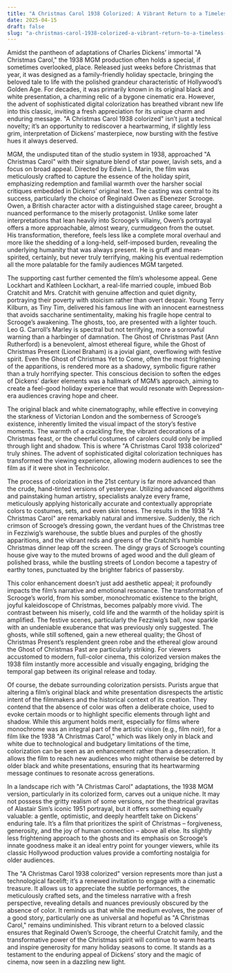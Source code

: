 ```yaml
---
title: "A Christmas Carol 1938 Colorized: A Vibrant Return to a Timeless Classic"
date: 2025-04-15
draft: false
slug: "a-christmas-carol-1938-colorized-a-vibrant-return-to-a-timeless-classic" 
---
```


Amidst the pantheon of adaptations of Charles Dickens’ immortal "A Christmas Carol," the 1938 MGM production often holds a special, if sometimes overlooked, place. Released just weeks before Christmas that year, it was designed as a family-friendly holiday spectacle, bringing the beloved tale to life with the polished grandeur characteristic of Hollywood’s Golden Age. For decades, it was primarily known in its original black and white presentation, a charming relic of a bygone cinematic era. However, the advent of sophisticated digital colorization has breathed vibrant new life into this classic, inviting a fresh appreciation for its unique charm and enduring message. "A Christmas Carol 1938 colorized" isn’t just a technical novelty; it’s an opportunity to rediscover a heartwarming, if slightly less grim, interpretation of Dickens’ masterpiece, now bursting with the festive hues it always deserved.

MGM, the undisputed titan of the studio system in 1938, approached "A Christmas Carol" with their signature blend of star power, lavish sets, and a focus on broad appeal. Directed by Edwin L. Marin, the film was meticulously crafted to capture the essence of the holiday spirit, emphasizing redemption and familial warmth over the harsher social critiques embedded in Dickens’ original text. The casting was central to its success, particularly the choice of Reginald Owen as Ebenezer Scrooge. Owen, a British character actor with a distinguished stage career, brought a nuanced performance to the miserly protagonist. Unlike some later interpretations that lean heavily into Scrooge’s villainy, Owen’s portrayal offers a more approachable, almost weary, curmudgeon from the outset. His transformation, therefore, feels less like a complete moral overhaul and more like the shedding of a long-held, self-imposed burden, revealing the underlying humanity that was always present. He is gruff and mean-spirited, certainly, but never truly terrifying, making his eventual redemption all the more palatable for the family audiences MGM targeted.

The supporting cast further cemented the film’s wholesome appeal. Gene Lockhart and Kathleen Lockhart, a real-life married couple, imbued Bob Cratchit and Mrs. Cratchit with genuine affection and quiet dignity, portraying their poverty with stoicism rather than overt despair. Young Terry Kilburn, as Tiny Tim, delivered his famous line with an innocent earnestness that avoids saccharine sentimentality, making his fragile hope central to Scrooge’s awakening. The ghosts, too, are presented with a lighter touch. Leo G. Carroll’s Marley is spectral but not terrifying, more a sorrowful warning than a harbinger of damnation. The Ghost of Christmas Past (Ann Rutherford) is a benevolent, almost ethereal figure, while the Ghost of Christmas Present (Lionel Braham) is a jovial giant, overflowing with festive spirit. Even the Ghost of Christmas Yet to Come, often the most frightening of the apparitions, is rendered more as a shadowy, symbolic figure rather than a truly horrifying specter. This conscious decision to soften the edges of Dickens’ darker elements was a hallmark of MGM’s approach, aiming to create a feel-good holiday experience that would resonate with Depression-era audiences craving hope and cheer.

The original black and white cinematography, while effective in conveying the starkness of Victorian London and the somberness of Scrooge’s existence, inherently limited the visual impact of the story’s festive moments. The warmth of a crackling fire, the vibrant decorations of a Christmas feast, or the cheerful costumes of carolers could only be implied through light and shadow. This is where "A Christmas Carol 1938 colorized" truly shines. The advent of sophisticated digital colorization techniques has transformed the viewing experience, allowing modern audiences to see the film as if it were shot in Technicolor.

The process of colorization in the 21st century is far more advanced than the crude, hand-tinted versions of yesteryear. Utilizing advanced algorithms and painstaking human artistry, specialists analyze every frame, meticulously applying historically accurate and contextually appropriate colors to costumes, sets, and even skin tones. The results in the 1938 "A Christmas Carol" are remarkably natural and immersive. Suddenly, the rich crimson of Scrooge’s dressing gown, the verdant hues of the Christmas tree in Fezziwig’s warehouse, the subtle blues and purples of the ghostly apparitions, and the vibrant reds and greens of the Cratchit’s humble Christmas dinner leap off the screen. The dingy grays of Scrooge’s counting house give way to the muted browns of aged wood and the dull gleam of polished brass, while the bustling streets of London become a tapestry of earthy tones, punctuated by the brighter fabrics of passersby.

This color enhancement doesn’t just add aesthetic appeal; it profoundly impacts the film’s narrative and emotional resonance. The transformation of Scrooge’s world, from his somber, monochromatic existence to the bright, joyful kaleidoscope of Christmas, becomes palpably more vivid. The contrast between his miserly, cold life and the warmth of the holiday spirit is amplified. The festive scenes, particularly the Fezziwig’s ball, now sparkle with an undeniable exuberance that was previously only suggested. The ghosts, while still softened, gain a new ethereal quality; the Ghost of Christmas Present’s resplendent green robe and the ethereal glow around the Ghost of Christmas Past are particularly striking. For viewers accustomed to modern, full-color cinema, this colorized version makes the 1938 film instantly more accessible and visually engaging, bridging the temporal gap between its original release and today.

Of course, the debate surrounding colorization persists. Purists argue that altering a film’s original black and white presentation disrespects the artistic intent of the filmmakers and the historical context of its creation. They contend that the absence of color was often a deliberate choice, used to evoke certain moods or to highlight specific elements through light and shadow. While this argument holds merit, especially for films where monochrome was an integral part of the artistic vision (e.g., film noir), for a film like the 1938 "A Christmas Carol," which was likely only in black and white due to technological and budgetary limitations of the time, colorization can be seen as an enhancement rather than a desecration. It allows the film to reach new audiences who might otherwise be deterred by older black and white presentations, ensuring that its heartwarming message continues to resonate across generations.

In a landscape rich with "A Christmas Carol" adaptations, the 1938 MGM version, particularly in its colorized form, carves out a unique niche. It may not possess the gritty realism of some versions, nor the theatrical gravitas of Alastair Sim’s iconic 1951 portrayal, but it offers something equally valuable: a gentle, optimistic, and deeply heartfelt take on Dickens’ enduring tale. It’s a film that prioritizes the spirit of Christmas – forgiveness, generosity, and the joy of human connection – above all else. Its slightly less frightening approach to the ghosts and its emphasis on Scrooge’s innate goodness make it an ideal entry point for younger viewers, while its classic Hollywood production values provide a comforting nostalgia for older audiences.

The "A Christmas Carol 1938 colorized" version represents more than just a technological facelift; it’s a renewed invitation to engage with a cinematic treasure. It allows us to appreciate the subtle performances, the meticulously crafted sets, and the timeless narrative with a fresh perspective, revealing details and nuances previously obscured by the absence of color. It reminds us that while the medium evolves, the power of a good story, particularly one as universal and hopeful as "A Christmas Carol," remains undiminished. This vibrant return to a beloved classic ensures that Reginald Owen’s Scrooge, the cheerful Cratchit family, and the transformative power of the Christmas spirit will continue to warm hearts and inspire generosity for many holiday seasons to come. It stands as a testament to the enduring appeal of Dickens’ story and the magic of cinema, now seen in a dazzling new light.
